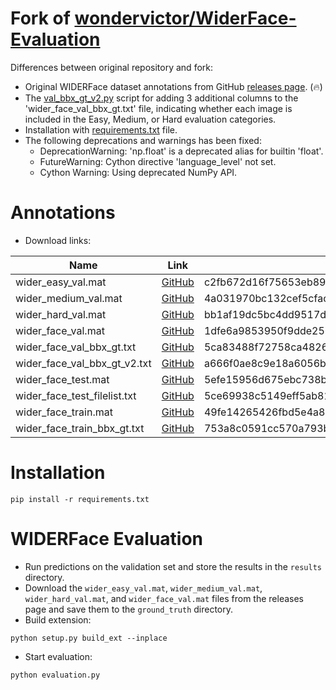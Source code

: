 # Fork of [wondervictor/WiderFace-Evaluation](https://github.com/wondervictor/WiderFace-Evaluation)

Differences between original repository and fork:

* Original WIDERFace dataset annotations from GitHub [releases page](https://github.com/clibdev/WiderFace-Evaluation/releases). (🔥)
* The [val_bbx_gt_v2.py](val_bbx_gt_v2.py) script for adding 3 additional columns to the 'wider_face_val_bbx_gt.txt'
  file, indicating whether each image is included in the Easy, Medium, or Hard evaluation categories.
* Installation with [requirements.txt](requirements.txt) file.
* The following deprecations and warnings has been fixed:
  * DeprecationWarning: 'np.float' is a deprecated alias for builtin 'float'.
  * FutureWarning: Cython directive 'language_level' not set.
  * Cython Warning: Using deprecated NumPy API.

# Annotations

* Download links:

| Name                         | Link                                                                                                            | SHA-256                                                          |
|------------------------------|-----------------------------------------------------------------------------------------------------------------|------------------------------------------------------------------|
| wider_easy_val.mat           | [GitHub](https://github.com/clibdev/WiderFace-Evaluation/releases/latest/download/wider_easy_val.mat)           | c2fb672d16f75653eb89fb8bc437a7d060896a71cd7a65c1a5a3e4479024099c |
| wider_medium_val.mat         | [GitHub](https://github.com/clibdev/WiderFace-Evaluation/releases/latest/download/wider_medium_val.mat)         | 4a031970bc132cef5cfacd05068aabcf4fe15d4a31a1e9f4f00eb134fdf449c1 |
| wider_hard_val.mat           | [GitHub](https://github.com/clibdev/WiderFace-Evaluation/releases/latest/download/wider_hard_val.mat)           | bb1af19dc5bc4dd9517dd8ae8096326c68175f2c3411763bdd4f23fa98638b78 |
| wider_face_val.mat           | [GitHub](https://github.com/clibdev/WiderFace-Evaluation/releases/latest/download/wider_face_val.mat)           | 1dfe6a9853950f9dde256b5e8bb75d8f272e6bc02a15ae1968f5a9b883f458cb |
| wider_face_val_bbx_gt.txt    | [GitHub](https://github.com/clibdev/WiderFace-Evaluation/releases/latest/download/wider_face_val_bbx_gt.txt)    | 5ca83488f72758ca4826c35212610a8abf04a7af7b17eb407d6284007baba3b6 |
| wider_face_val_bbx_gt_v2.txt | [GitHub](https://github.com/clibdev/WiderFace-Evaluation/releases/latest/download/wider_face_val_bbx_gt_v2.txt) | a666f0ae8c9e18a6056bb4c2462f39deb7c22aa4b7591e78ba7c1c784adb2b92 |
| wider_face_test.mat          | [GitHub](https://github.com/clibdev/WiderFace-Evaluation/releases/latest/download/wider_face_test.mat)          | 5efe15956d675ebc738bd4e9e249ca18d4a41866b5c40aa87c48225656636895 |
| wider_face_test_filelist.txt | [GitHub](https://github.com/clibdev/WiderFace-Evaluation/releases/latest/download/wider_face_test_filelist.txt) | 5ce69938c5149eff5ab814d737f9095c129fe42a86e672c94024f86fc879ae6d |
| wider_face_train.mat         | [GitHub](https://github.com/clibdev/WiderFace-Evaluation/releases/latest/download/wider_face_train.mat)         | 49fe14265426fbd5e4a8355f91717150fa26986029545fc7af20ea642f71d6fa |
| wider_face_train_bbx_gt.txt  | [GitHub](https://github.com/clibdev/WiderFace-Evaluation/releases/latest/download/wider_face_train_bbx_gt.txt)  | 753a8c0591cc570a793bb7fd2de4db6e5357bb1abbe863d8739d586369e32d9d |

# Installation

```shell
pip install -r requirements.txt
```

# WIDERFace Evaluation

* Run predictions on the validation set and store the results in the `results` directory.
* Download the `wider_easy_val.mat`, `wider_medium_val.mat`, `wider_hard_val.mat`, and `wider_face_val.mat` files
  from the releases page and save them to the `ground_truth` directory.
* Build extension:

```shell
python setup.py build_ext --inplace
```

* Start evaluation:

```shell
python evaluation.py
```
